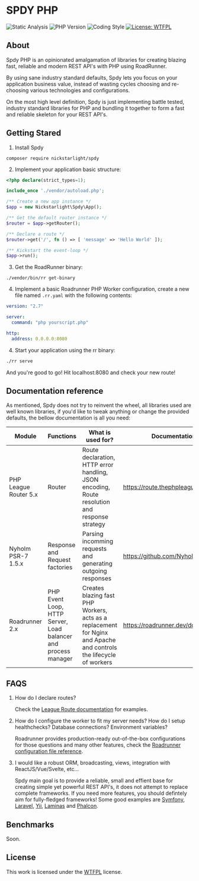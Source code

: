 # SPDY PHP

![Static Analysis](https://github.com/nickstarlight/php-spdy/actions/workflows/github-actions-static-analysis.yml/badge.svg)
![PHP Version](https://img.shields.io/badge/PHP%20Version-8.1-informational)
![Coding Style](https://img.shields.io/badge/Coding%20Style-PSR--12-yellow)
[![License: WTFPL](https://img.shields.io/badge/License-WTFPL-brightgreen.svg)](http://www.wtfpl.net/about/)

## About

Spdy PHP is an opinionated amalgamation of libraries for creating blazing fast, reliable and modern REST API's with PHP using RoadRunner.

By using sane industry standard defaults, Spdy lets you focus on your application business value, instead of wasting cycles choosing and re-choosing various technologies and configurations.

On the most high level definition, Spdy is just implementing battle tested, industry standard libraries for PHP and bundling it together to form a fast and reliable skeleton for your REST API's.

## Getting Stared

1. Install Spdy

```shell
composer require nickstarlight/spdy
```

2. Implement your application basic structure:

```php
<?php declare(strict_types=1);

include_once './vendor/autoload.php';

/** Create a new app instance */
$app = new Nickstarlight\Spdy\App();

/** Get the default router instance */
$router = $app->getRouter();

/** Declare a route */
$router->get('/', fn () => [ 'message' => 'Hello World' ]);

/** Kickstart the event-loop */
$app->run();
```

3. Get the RoadRunner binary:

```shell
./vendor/bin/rr get-binary
```

4. Implement a basic Roadrunner PHP Worker configuration, create a new file named `.rr.yaml` with the following contents:

```yaml
version: "2.7"

server:
  command: "php yourscript.php"

http:
  address: 0.0.0.0:8080
```

4. Start your application using the rr binary:

```bash
./rr serve
```

And you're good to go! Hit localhost:8080 and check your new route!

## Documentation reference

As mentioned, Spdy does not try to reinvent the wheel, all libraries used are well known libraries, if you'd like to tweak anything or change the provided defaults, the bellow documentation is all you need:

| Module                | Functions                                                      | What is used for?                                                                                                  | Documentation                       |
| --------------------- | -------------------------------------------------------------- | ------------------------------------------------------------------------------------------------------------------ | ----------------------------------- |
| PHP League Router 5.x | Router                                                         | Route declaration, HTTP error handling, JSON encoding, Route resolution and response strategy                      | https://route.thephpleague.com/5.x/ |
| Nyholm PSR-7 1.5.x    | Response and Request factories                                 | Parsing incomming requests and generating outgoing responses                                                       | https://github.com/Nyholm/psr7      |
| Roadrunner 2.x        | PHP Event Loop, HTTP Server, Load balancer and process manager | Creates blazing fast PHP Workers, acts as a replacement for Nginx and Apache and controls the lifecycle of workers | https://roadrunner.dev/docs         |

## FAQS

1. How do I declare routes?

   Check the [League Route documentation](https://route.thephpleague.com/5.x/routes/) for examples.

2. How do I configure the worker to fit my server needs? How do I setup healthchecks? Database connections? Environment variables?

   Roadrunner provides production-ready out-of-the-box configurations for those questions and many other features, check the [Roadrunner configuration file reference](https://roadrunner.dev/docs/intro-config/2.x/en).

3. I would like a robust ORM, broadcasting, views, integration with ReactJS/Vue/Svelte, etc...

   Spdy main goal is to provide a reliable, small and effient base for creating simple yet powerful REST API's, it does not attempt to replace complete frameworks.
   If you need more features, you should defintely aim for fully-fledged frameworks! Some good examples are [Symfony](https://symfony.com), [Laravel](https://laravel.com), [Yii](https://www.yiiframework.com), [Laminas](https://getlaminas.org) and [Phalcon](https://phalcon.io/en-us).

## Benchmarks

Soon.

## License

This work is licensed under the [WTFPL](https://choosealicense.com/licenses/wtfpl/) license.
